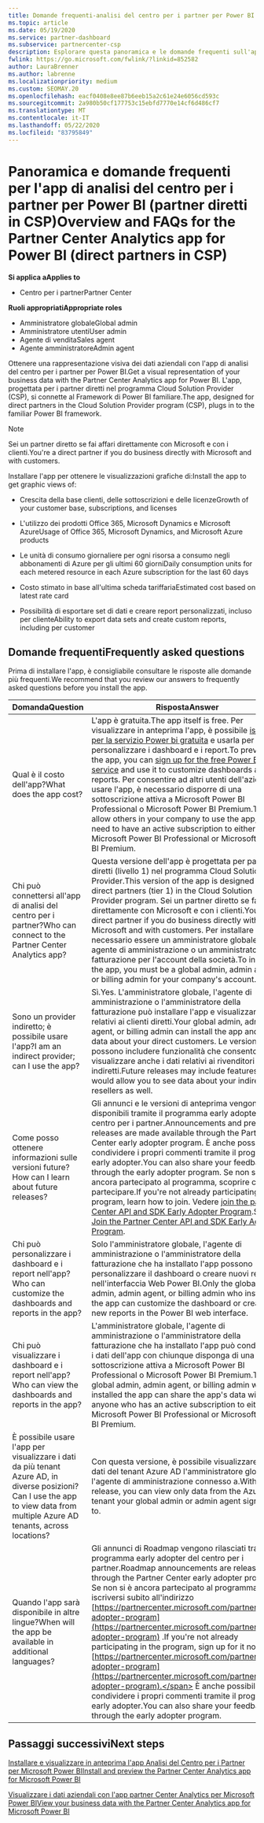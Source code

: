 ```yaml
---
title: Domande frequenti-analisi del centro per i partner per Power BI
ms.topic: article
ms.date: 05/19/2020
ms.service: partner-dashboard
ms.subservice: partnercenter-csp
description: Esplorare questa panoramica e le domande frequenti sull'app di analisi del centro per i partner per Power BI.
fwlink: https://go.microsoft.com/fwlink/?linkid=852582
author: LauraBrenner
ms.author: labrenne
ms.localizationpriority: medium
ms.custom: SEOMAY.20
ms.openlocfilehash: eacf0408e8ee87b6eeb15a2c61e24e6056cd593c
ms.sourcegitcommit: 2a980b50cf177753c15ebfd7770e14cf6d486cf7
ms.translationtype: MT
ms.contentlocale: it-IT
ms.lasthandoff: 05/22/2020
ms.locfileid: "83795849"
---
```

# <a name="overview-and-faqs-for-the-partner-center-analytics-app-for-power-bi-direct-partners-in-csp"></a><span data-ttu-id="01844-103">Panoramica e domande frequenti per l'app di analisi del centro per i partner per Power BI (partner diretti in CSP)</span><span class="sxs-lookup"><span data-stu-id="01844-103">Overview and FAQs for the Partner Center Analytics app for Power BI (direct partners in CSP)</span></span>

<span data-ttu-id="01844-104">**Si applica a**</span><span class="sxs-lookup"><span data-stu-id="01844-104">**Applies to**</span></span>

- <span data-ttu-id="01844-105">Centro per i partner</span><span class="sxs-lookup"><span data-stu-id="01844-105">Partner Center</span></span>

<span data-ttu-id="01844-106">**Ruoli appropriati**</span><span class="sxs-lookup"><span data-stu-id="01844-106">**Appropriate roles**</span></span>

- <span data-ttu-id="01844-107">Amministratore globale</span><span class="sxs-lookup"><span data-stu-id="01844-107">Global admin</span></span>
- <span data-ttu-id="01844-108">Amministratore utenti</span><span class="sxs-lookup"><span data-stu-id="01844-108">User admin</span></span>
- <span data-ttu-id="01844-109">Agente di vendita</span><span class="sxs-lookup"><span data-stu-id="01844-109">Sales agent</span></span>
- <span data-ttu-id="01844-110">Agente amministratore</span><span class="sxs-lookup"><span data-stu-id="01844-110">Admin agent</span></span>

<span data-ttu-id="01844-111">Ottenere una rappresentazione visiva dei dati aziendali con l'app di analisi del centro per i partner per Power BI.</span><span class="sxs-lookup"><span data-stu-id="01844-111">Get a visual representation of your business data with the Partner Center Analytics app for Power BI.</span></span> <span data-ttu-id="01844-112">L'app, progettata per i partner diretti nel programma Cloud Solution Provider (CSP), si connette al Framework di Power BI familiare.</span><span class="sxs-lookup"><span data-stu-id="01844-112">The app, designed for direct partners in the Cloud Solution Provider program (CSP), plugs in to the familiar Power BI framework.</span></span>

> [!NOTE]  
> <span data-ttu-id="01844-113">Sei un partner diretto se fai affari direttamente con Microsoft e con i clienti.</span><span class="sxs-lookup"><span data-stu-id="01844-113">You're a direct partner if you do business directly with Microsoft and with customers.</span></span>

<span data-ttu-id="01844-114">Installare l'app per ottenere le visualizzazioni grafiche di:</span><span class="sxs-lookup"><span data-stu-id="01844-114">Install the app to get graphic views of:</span></span>

- <span data-ttu-id="01844-115">Crescita della base clienti, delle sottoscrizioni e delle licenze</span><span class="sxs-lookup"><span data-stu-id="01844-115">Growth of your customer base, subscriptions, and licenses</span></span>

- <span data-ttu-id="01844-116">L'utilizzo dei prodotti Office 365, Microsoft Dynamics e Microsoft Azure</span><span class="sxs-lookup"><span data-stu-id="01844-116">Usage of Office 365, Microsoft Dynamics, and Microsoft Azure products</span></span>

- <span data-ttu-id="01844-117">Le unità di consumo giornaliere per ogni risorsa a consumo negli abbonamenti di Azure per gli ultimi 60 giorni</span><span class="sxs-lookup"><span data-stu-id="01844-117">Daily consumption units for each metered resource in each Azure subscription for the last 60 days</span></span>

- <span data-ttu-id="01844-118">Costo stimato in base all'ultima scheda tariffaria</span><span class="sxs-lookup"><span data-stu-id="01844-118">Estimated cost based on latest rate card</span></span>

- <span data-ttu-id="01844-119">Possibilità di esportare set di dati e creare report personalizzati, incluso per cliente</span><span class="sxs-lookup"><span data-stu-id="01844-119">Ability to export data sets and create custom reports, including per customer</span></span>

## <a name="frequently-asked-questions"></a><span data-ttu-id="01844-120">Domande frequenti</span><span class="sxs-lookup"><span data-stu-id="01844-120">Frequently asked questions</span></span>

<span data-ttu-id="01844-121">Prima di installare l'app, è consigliabile consultare le risposte alle domande più frequenti.</span><span class="sxs-lookup"><span data-stu-id="01844-121">We recommend that you review our answers to frequently asked questions before you install the app.</span></span>

| <span data-ttu-id="01844-122">**Domanda**</span><span class="sxs-lookup"><span data-stu-id="01844-122">**Question**</span></span> | <span data-ttu-id="01844-123">**Risposta**</span><span class="sxs-lookup"><span data-stu-id="01844-123">**Answer**</span></span> |
| --- | ---------- |
| <span data-ttu-id="01844-124">Qual è il costo dell'app?</span><span class="sxs-lookup"><span data-stu-id="01844-124">What does the app cost?</span></span> | <span data-ttu-id="01844-125">L'app è gratuita.</span><span class="sxs-lookup"><span data-stu-id="01844-125">The app itself is free.</span></span> <span data-ttu-id="01844-126">Per visualizzare in anteprima l'app, è possibile [iscriversi per la servizio Power bi gratuita](https://go.microsoft.com/fwlink/p/?linkid=845347) e usarla per personalizzare i dashboard e i report.</span><span class="sxs-lookup"><span data-stu-id="01844-126">To preview the app, you can [sign up for the free Power BI service](https://go.microsoft.com/fwlink/p/?linkid=845347) and use it to customize dashboards and reports.</span></span> <span data-ttu-id="01844-127">Per consentire ad altri utenti dell'azienda di usare l'app, è necessario disporre di una sottoscrizione attiva a Microsoft Power BI Professional o Microsoft Power BI Premium.</span><span class="sxs-lookup"><span data-stu-id="01844-127">To allow others in your company to use the app, you need to have an active subscription to either Microsoft Power BI Professional or Microsoft Power BI Premium.</span></span> |
| <span data-ttu-id="01844-128">Chi può connettersi all'app di analisi del centro per i partner?</span><span class="sxs-lookup"><span data-stu-id="01844-128">Who can connect to the Partner Center Analytics app?</span></span> | <span data-ttu-id="01844-129">Questa versione dell'app è progettata per partner diretti (livello 1) nel programma Cloud Solution Provider.</span><span class="sxs-lookup"><span data-stu-id="01844-129">This version of the app is designed for direct partners (tier 1) in the Cloud Solution Provider program.</span></span> <span data-ttu-id="01844-130">Sei un partner diretto se fai affari direttamente con Microsoft e con i clienti.</span><span class="sxs-lookup"><span data-stu-id="01844-130">You're a direct partner if you do business directly with Microsoft and with customers.</span></span> <span data-ttu-id="01844-131">Per installare l'app, è necessario essere un amministratore globale, un agente di amministrazione o un amministratore di fatturazione per l'account della società.</span><span class="sxs-lookup"><span data-stu-id="01844-131">To install the app, you must be a global admin, admin agent, or billing admin for your company's account.</span></span> |
| <span data-ttu-id="01844-132">Sono un provider indiretto; è possibile usare l'app?</span><span class="sxs-lookup"><span data-stu-id="01844-132">I am an indirect provider; can I use the app?</span></span> | <span data-ttu-id="01844-133">Sì.</span><span class="sxs-lookup"><span data-stu-id="01844-133">Yes.</span></span> <span data-ttu-id="01844-134">L'amministratore globale, l'agente di amministrazione o l'amministratore della fatturazione può installare l'app e visualizzare i dati relativi ai clienti diretti.</span><span class="sxs-lookup"><span data-stu-id="01844-134">Your global admin, admin agent, or billing admin can install the app and see data about your direct customers.</span></span> <span data-ttu-id="01844-135">Le versioni future possono includere funzionalità che consentono di visualizzare anche i dati relativi ai rivenditori indiretti.</span><span class="sxs-lookup"><span data-stu-id="01844-135">Future releases may include features that would allow you to see data about your indirect resellers as well.</span></span> |
| <span data-ttu-id="01844-136">Come posso ottenere informazioni sulle versioni future?</span><span class="sxs-lookup"><span data-stu-id="01844-136">How can I learn about future releases?</span></span> | <span data-ttu-id="01844-137">Gli annunci e le versioni di anteprima vengono resi disponibili tramite il programma early adopter del centro per i partner.</span><span class="sxs-lookup"><span data-stu-id="01844-137">Announcements and preview releases are made available through the Partner Center early adopter program.</span></span> <span data-ttu-id="01844-138">È anche possibile condividere i propri commenti tramite il programma early adopter.</span><span class="sxs-lookup"><span data-stu-id="01844-138">You can also share your feedback through the early adopter program.</span></span> <span data-ttu-id="01844-139">Se non si è ancora partecipato al programma, scoprire come partecipare.</span><span class="sxs-lookup"><span data-stu-id="01844-139">If you're not already participating in the program, learn how to join.</span></span> <span data-ttu-id="01844-140">Vedere [join the partner Center API and SDK Early Adopter Program](https://docs.microsoft.com/partner-center/develop/early-adopter-program).</span><span class="sxs-lookup"><span data-stu-id="01844-140">See [Join the Partner Center API and SDK Early Adopter Program](https://docs.microsoft.com/partner-center/develop/early-adopter-program).</span></span>  |
| <span data-ttu-id="01844-141">Chi può personalizzare i dashboard e i report nell'app?</span><span class="sxs-lookup"><span data-stu-id="01844-141">Who can customize the dashboards and reports in the app?</span></span> | <span data-ttu-id="01844-142">Solo l'amministratore globale, l'agente di amministrazione o l'amministratore della fatturazione che ha installato l'app possono personalizzare il dashboard o creare nuovi report nell'interfaccia Web Power BI.</span><span class="sxs-lookup"><span data-stu-id="01844-142">Only the global admin, admin agent, or billing admin who installed the app can customize the dashboard or create new reports in the Power BI web interface.</span></span> |
| <span data-ttu-id="01844-143">Chi può visualizzare i dashboard e i report nell'app?</span><span class="sxs-lookup"><span data-stu-id="01844-143">Who can view the dashboards and reports in the app?</span></span> | <span data-ttu-id="01844-144">L'amministratore globale, l'agente di amministrazione o l'amministratore della fatturazione che ha installato l'app può condividere i dati dell'app con chiunque disponga di una sottoscrizione attiva a Microsoft Power BI Professional o Microsoft Power BI Premium.</span><span class="sxs-lookup"><span data-stu-id="01844-144">The global admin, admin agent, or billing admin who installed the app can share the app's data with anyone who has an active subscription to either Microsoft Power BI Professional or Microsoft Power BI Premium.</span></span> |
| <span data-ttu-id="01844-145">È possibile usare l'app per visualizzare i dati da più tenant Azure AD, in diverse posizioni?</span><span class="sxs-lookup"><span data-stu-id="01844-145">Can I use the app to view data from multiple Azure AD tenants, across locations?</span></span> | <span data-ttu-id="01844-146">Con questa versione, è possibile visualizzare solo i dati del tenant Azure AD l'amministratore globale o l'agente di amministrazione connesso a.</span><span class="sxs-lookup"><span data-stu-id="01844-146">With this release, you can view only data from the Azure AD tenant your global admin or admin agent signed in to.</span></span> | 
| <span data-ttu-id="01844-147">Quando l'app sarà disponibile in altre lingue?</span><span class="sxs-lookup"><span data-stu-id="01844-147">When will the app be available in additional languages?</span></span> | <span data-ttu-id="01844-148">Gli annunci di Roadmap vengono rilasciati tramite il programma early adopter del centro per i partner.</span><span class="sxs-lookup"><span data-stu-id="01844-148">Roadmap announcements are released through the Partner Center early adopter program.</span></span> <span data-ttu-id="01844-149">Se non si è ancora partecipato al programma, iscriversi subito all'indirizzo [https://partnercenter.microsoft.com/partner/early-adopter-program](https://partnercenter.microsoft.com/partner/early-adopter-program) .</span><span class="sxs-lookup"><span data-stu-id="01844-149">If you're not already participating in the program, sign up for it now at [https://partnercenter.microsoft.com/partner/early-adopter-program](https://partnercenter.microsoft.com/partner/early-adopter-program).</span></span> <span data-ttu-id="01844-150">È anche possibile condividere i propri commenti tramite il programma early adopter.</span><span class="sxs-lookup"><span data-stu-id="01844-150">You can also share your feedback through the early adopter program.</span></span> | 



## <a name="next-steps"></a><span data-ttu-id="01844-151">Passaggi successivi</span><span class="sxs-lookup"><span data-stu-id="01844-151">Next steps</span></span>

[<span data-ttu-id="01844-152">Installare e visualizzare in anteprima l'app Analisi del Centro per i Partner per Microsoft Power BI</span><span class="sxs-lookup"><span data-stu-id="01844-152">Install and preview the Partner Center Analytics app for Microsoft Power BI</span></span>](power-bi-app-for-direct-partners-install.md)

[<span data-ttu-id="01844-153">Visualizzare i dati aziendali con l'app partner Center Analytics per Microsoft Power BI</span><span class="sxs-lookup"><span data-stu-id="01844-153">View your business data with the Partner Center Analytics app for Microsoft Power BI</span></span>](power-bi-app-for-direct-partners-use.md)
